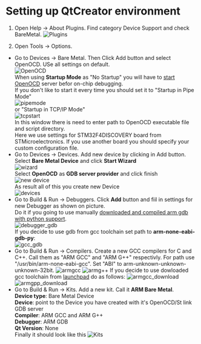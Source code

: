 
# Setting up QtCreator environment

1. Open Help -> About Plugins. Find category Device Support and check BareMetal. 
![Plugins](img/qt_plugins.png)

2. Open Tools -> Options. 
- Go to Devices -> Bare Metal. Then Click Add button and select OpenOCD. USe all settings on default.  
![OpenOCD](img/qt_openocd_setup_nostartup.png)  
When using **Startup Mode** as "No Startup" you will have to [start OpenOCD](openocd.md) server befor on-chip debugging.  
If you don't like to start it every time you should set it to "Startup in Pipe Mode"  
![pipemode](img/qt_openocd_setup_pipe_start.png)  
or "Startup in TCP/IP Mode"  
![tcpstart](img/qt_openocd_setup_tcp_start.png)  
In this window there is need to enter path to OpenOCD executable file and script directory.  
Here we use settings for STM32F4DISCOVERY board from STMicroelectronics. If you use another board you should specify your custom configuration file.  
- Go to Devices -> Devices. Add new device by clicking in Add button.  
Select **Bare Metal Device** and click **Start Wizard**  
![wizard](img/qt_dev_conf_wizard.png)  
Select **OpenOCD** as **GDB server provider** and click finish  
![new device](img/qt_new_device.png)  
As result all of this you create new Device  
![devices](img/qt_devices.png)  
- Go to Build & Run -> Debuggers. Click **Add** button and fiil in settings for new Debugger as shown on picture.  
Do it if you going to use manually [downloaded and compiled arm gdb with python support](readme.md).  
![debugger_gdb](img/qt_debuggers_gdb.png)  
If you decide to use gdb from gcc toolchain set path to **arm-none-eabi-gdb-py**:  
![gcc_gdb](img/qt_debuggers_gcc_gdb.png)  
- Go to Build & Run -> Compilers. Create a new GCC compilers for C and C++. Call them as "ARM GCC" and "ARM G++" respectivly. For path use "/usr/bin/arm-none-eabi-gcc". Set "ABI" to arm-unknown-unknown-unknown-32bit.
![armgcc](img/qt_c_compiler.png) 
![armg++](img/qt_cpp_compiler.png) 
If you decide to use dowloaded gcc toolchain from [launchpad](https://launchpad.net/gcc-arm-embedded/+download) do as follows:
![armgcc_download](img/qt_c_compiler_download.png) 
![armgpp_download](img/qt_cpp_compiler_download.png)
- Go to Build & Run -> Kits. Add a new kit. Call it **ARM Bare Metal**.  
**Device type**: Bare Metal Device  
**Device**:      point to the Device you have created with it's OpenOCD/St link GDB server  
**Compiler**:    ARM GCC and ARM G++  
**Debugger**:    ARM GDB  
**Qt Version**:  None  
Finally it should look like this
![Kits](img/qt_kits.png)
